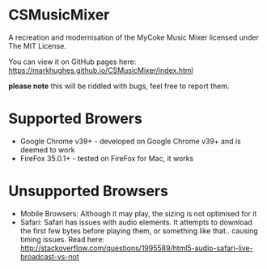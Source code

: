# CSMusicMixer

A recreation and modernisation of the MyCoke Music Mixer licensed under The MIT License.

You can view it on GitHub pages here: https://markhughes.github.io/CSMusicMixer/index.html

**please note** this will be riddled with bugs, feel free to report them.

# Supported Browers

- Google Chrome v39+ - developed on Google Chrome v39+ and is deemed to work
- FireFox 35.0.1+ - tested on FireFox for Mac, it works

# Unsupported Browsers

- Mobile Browsers: Although it may play, the sizing is not optimised for it
- Safari: Safari has issues with audio elements. It attempts to download the first few bytes before playing them, or something like that.. causing timing issues. Read here: http://stackoverflow.com/questions/1995589/html5-audio-safari-live-broadcast-vs-not
